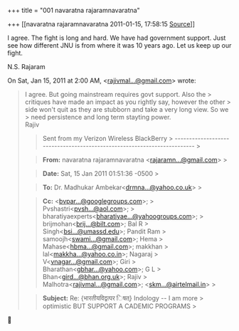 +++
title = "001 navaratna rajaramnavaratna"

+++
[[navaratna rajaramnavaratna	2011-01-15, 17:58:15 [Source](https://groups.google.com/g/bvparishat/c/rd8oMWvzjHQ)]]





 I agree. The fight is long and hard. We have had government support. Just see how different JNU is from where it was 10 years ago. Let us keep up our fight.



N.S. Rajaram  
  

On Sat, Jan 15, 2011 at 2:00 AM, \<[rajivmal...@gmail.com]()\> wrote:  

> I agree. But going mainstream requires govt support. Also the > critiques have made an impact as you rightly say, however the other > side won't quit as they are stubborn and take a very long view. So we > need persistence and long term stayting power.  
> Rajiv  
> > Sent from my Verizon Wireless BlackBerry >
> ------------------------------------------------------------------------ >
> 
> > **From:** navaratna rajaramnavaratna \<[rajaramn...@gmail.com]()\> >
> 
> > 
> > **Date:** Sat, 15 Jan 2011 01:51:36 -0500 >
> 
> > 
> > **To:** Dr. Madhukar Ambekar\<[drmna...@yahoo.co.uk]()\> >
> 
> > 
> > **Cc:** \<[bvpar...@googlegroups.com]()\>; > Pvshastri\<[pvsh...@aol.com]()\>; > bharatiyaexperts\<[bharatiyae...@yahoogroups.com]()\>; > brijmohan\<[brij...@bilt.com]()\>; Bal R > Singh\<[bsi...@umassd.edu]()\>; Pandit Ram > samoojh\<[swami...@gmail.com]()\>; Hema > Mahase\<[hbma...@gmail.com]()\>; makkhan > lal\<[makkha...@yahoo.co.in]()\>; Nagaraj > V\<[vnagar...@gmail.com]()\>; Giri > Bharathan\<[gbhar...@yahoo.com]()\>; G L > Bhan\<[gird...@bhan.org.uk]()\>; Rajiv > Malhotra\<[rajivmal...@gmail.com]()\>; \<[skm...@airtelmail.in]()\> >
> 
> > 
> > **Subject:** Re: {भारतीयविद्वत्पर िषत्} Indology -- I am more > optimistic BUT SUPPORT A CADEMIC PROGRAMS >
> 



